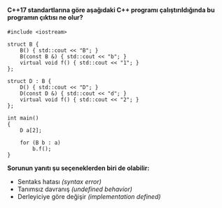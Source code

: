 #### C++17 standartlarına göre aşağıdaki C++ programı çalıştırıldığında bu programın çıktısı ne olur?

```
#include <iostream>
 
struct B {
	B() { std::cout << "B"; }
	B(const B &) { std::cout << "b"; }
	virtual void f() { std::cout << "1"; }
};
 
struct D : B {
	D() { std::cout << "D"; }
	D(const D &) { std::cout << "d"; }
	virtual void f() { std::cout << "2"; }
};
 
int main()
{
	D a[2];
 
	for (B b : a)
		b.f();
}

```

__Sorunun yanıtı şu seçeneklerden biri de olabilir:__

+ Sentaks hatası *(syntax error)*
+ Tanımsız davranış *(undefined behavior)*
+ Derleyiciye göre değişir *(implementation defined)*
